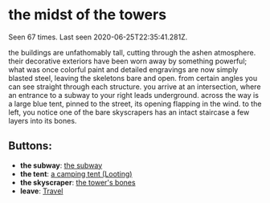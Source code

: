 # the midst of the towers

Seen 67 times. Last seen 2020-06-25T22:35:41.281Z.

the buildings are unfathomably tall, cutting through the ashen atmosphere. their decorative exteriors have been worn away by something powerful; what was once colorful paint and detailed engravings are now simply blasted steel, leaving the skeletons bare and open. from certain angles you can see straight through each structure. you arrive at an intersection, where an entrance to a subway to your right leads underground. across the way is a large blue tent, pinned to the street, its opening flapping in the wind. to the left, you notice one of the bare skyscrapers has an intact staircase a few layers into its bones.

## Buttons:

- **the subway**: [the subway](the-subway-6u9okl.md)
- **the tent**: [a camping tent (Looting)](a-camping-tent--Looting--2542cy.md)
- **the skyscraper**: [the tower's bones](the-tower-s-bones-Nwvszfr.md)
- **leave**: [Travel](Travel-travel.md)